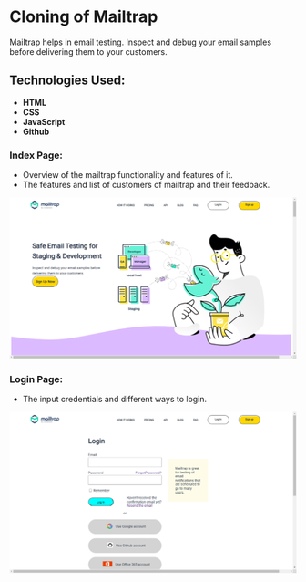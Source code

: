 # Cloning of  Mailtrap
 Mailtrap helps in email testing.
 Inspect and debug your email samples before delivering them to your customers.
 
 ## Technologies Used:
 
- **HTML**
- **CSS**
- **JavaScript**
- **Github**


### Index Page:
- Overview of the mailtrap functionality and features of it.
- The features and list of customers of mailtrap and their feedback.
<img width="669" alt="homepage" src = "https://github.com/suraj588/Titans-Arsenic/blob/main/resource/Screenshot%20(230).png?raw=true"/>



### Login Page:
- The input credentials and different ways to login.
<img width="669" alt ="loginpage" src = "https://github.com/suraj588/Titans-Arsenic/blob/main/resource/Screenshot%20(231).png?raw=true"/>
